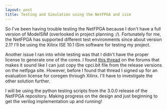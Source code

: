 ```yaml
---
layout: post
title: Testing and Simulation using the NetFPGA and isim
---
```


So I've been having trouble testing the NetFPGA because I don't have a full version of 
ModelSIM (overlooked in project planning :/).  Fortunately for me, the NetFPGA has supported 
different test environments since about version 2.1?  I'll be using the Xilinx ISE 10.1 ISim
software for testing my project.

Another issue I ran into while testing was that I didn't have the proper license to generate one 
of the cores. I found [this thread](http://forums.netfpga.org/forums/archive/index.php/t-645.html) 
on the forums that makes it sound like I can just copy the cpci.bit file from the release
versions on the netfpga site.  However, before I found that thread I signed up for an evaluation
license for coregen through Xilinx.  I'll have to investigate the other solution further.

I will be using the python testing scripts from the 3.0.0 release of the NetFPGA repository.  Making
progress on the design and just beginning to get the verilog implementation up and running!
